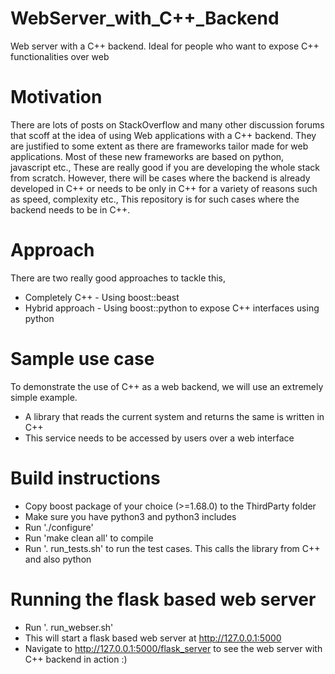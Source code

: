 # WebServer_with_C++_Backend
Web server with a C++ backend. 
Ideal for people who want to expose C++ functionalities over web

# Motivation
There are lots of posts on StackOverflow and many other discussion forums that scoff at the idea of using Web applications with a C++ backend. They are justified to some extent as there are frameworks tailor made for web applications. Most of these new frameworks are based on python, javascript etc., These are really good if you are developing the whole stack from scratch. However, there will be cases where the backend is already developed in C++ or needs to be only in C++ for a variety of reasons such as speed, complexity etc.,
This repository is for such cases where the backend needs to be in C++.

# Approach
There are two really good approaches to tackle this,
* Completely C++ - Using boost::beast
* Hybrid approach - Using boost::python to expose C++ interfaces using python

# Sample use case
To demonstrate the use of C++ as a web backend, we will use an extremely simple example.
* A library that reads the current system and returns the same is written in C++
* This service needs to be accessed by users over a web interface

# Build instructions
* Copy boost package of your choice (>=1.68.0) to the ThirdParty folder
* Make sure you have python3 and python3 includes
* Run './configure'
* Run 'make clean all' to compile
* Run '. run_tests.sh' to run the test cases. This calls the library from C++ and also python

# Running the flask based web server
* Run '. run_webser.sh'
* This will start a flask based web server at http://127.0.0.1:5000
* Navigate to http://127.0.0.1:5000/flask_server to see the web server with C++ backend in action :)

